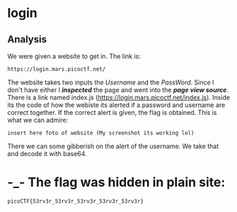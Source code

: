 # login
## Analysis
We were given a website to get in. The link is:
```
https://login.mars.picoctf.net/
```
The website takes two inputs the *Username* and the *PassWord*. Since I don't have either
I ***inspected*** the page and went into the ***page view source***. 
There is a link named index.js (https://login.mars.picoctf.net/index.js). Inside its the code of how the webiste its alerted if a password and username are correct together.
If the correct alert is given, the flag is obtained. This is what we can admire:
```
insert here foto of website (My screenshot its working lol)
```
There we can some gibberish on the alert of the username. We take that and decode it with base64.
# -_- The flag was hidden in plain site:
```
picoCTF{53rv3r_53rv3r_53rv3r_53rv3r_53rv3r}
```
